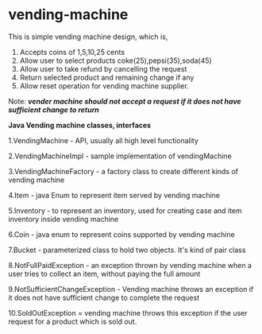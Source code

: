 # vending-machine

This is simple vending machine design, which is,
1. Accepts coins of 1,5,10,25 cents 
2. Allow user to select products coke(25),pepsi(35),soda(45)
3. Allow user to take refund by cancelling the request
4. Return selected product and remaining change if any
5. Allow reset operation for vending machine supplier.

Note:  ***vender machine should not accept a request if it does not have sufficient change to return***

****Java Vending machine classes, interfaces****

1.VendingMachine - API, usually all high level functionality

2.VendingMachineImpl - sample implementation of vendingMachine

3.VendingMachineFactory - a factory class to create different kinds of vending machine

4.Item - java Enum to represent item served by vending machine

5.Inventory - to represent an inventory, used for creating case and item inventory inside vending machine

6.Coin - java enum to represent coins supported by vending machine

7.Bucket - parameterized class to hold two objects. It's kind of pair class

8.NotFullPaidException - an exception thrown by vending machine when a user tries to collect an item, without paying the full amount

9.NotSufficientChangeException - Vending machine throws an exception if it does not have sufficient change to complete the request

10.SoldOutException = vending machine throws this exception if the user request for a product which is sold out.

